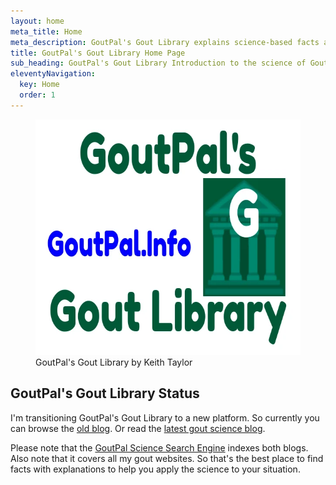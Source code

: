 ```yaml
---
layout: home
meta_title: Home
meta_description: GoutPal's Gout Library explains science-based facts about uric acid and gouty arthritis.
title: GoutPal's Gout Library Home Page
sub_heading: GoutPal's Gout Library Introduction to the science of Gouty Arthritis.
eleventyNavigation:
  key: Home
  order: 1
---
```

<figure class="inner">
<img src="images/gout-library-banner-white.webp" alt="WordPress Transmigration Experts"  width="610" height="377">
  <figcaption>GoutPal's Gout Library by Keith Taylor</figcaption>
</figure>

## GoutPal's Gout Library Status

I'm transitioning GoutPal's Gout Library to a new platform. So currently you can browse the <a href="/goutpal-info-wp-2020">old blog</a>. Or read the <a href="/blog">latest gout science blog</a>.

Please note that the <a href="https://cse.google.com/cse?cof=FORID:0&cx=partner-pub-4857169685716700:9780732506">GoutPal Science Search Engine</a> indexes both blogs. Also note that it covers all my gout websites. So that's the best place to find facts with explanations to help you apply the science to your situation.
